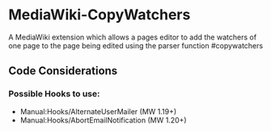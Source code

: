# MediaWiki-CopyWatchers

A MediaWiki extension which allows a pages editor to add the watchers of one page to the page being edited using the parser function #copywatchers

## Code Considerations

### Possible Hooks to use:
* Manual:Hooks/AlternateUserMailer (MW 1.19+)
* Manual:Hooks/AbortEmailNotification (MW 1.20+)
